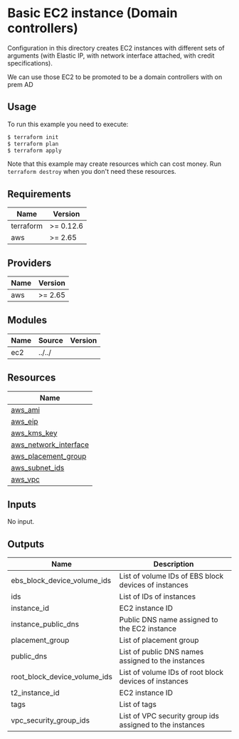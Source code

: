 # Basic EC2 instance (Domain controllers)

Configuration in this directory creates EC2 instances with different sets of arguments (with Elastic IP, with network interface attached, with credit specifications).

We can use those EC2 to be promoted to be a domain controllers with on prem AD

## Usage

To run this example you need to execute:

```bash
$ terraform init
$ terraform plan
$ terraform apply
```

Note that this example may create resources which can cost money. Run `terraform destroy` when you don't need these resources.

<!-- BEGINNING OF PRE-COMMIT-TERRAFORM DOCS HOOK -->
## Requirements

| Name | Version |
|------|---------|
| terraform | >= 0.12.6 |
| aws | >= 2.65 |

## Providers

| Name | Version |
|------|---------|
| aws | >= 2.65 |

## Modules

| Name | Source | Version |
|------|--------|---------|
| ec2 | ../../ |  |

## Resources

| Name |
|------|
| [aws_ami](https://registry.terraform.io/providers/hashicorp/aws/2.65/docs/data-sources/ami) |
| [aws_eip](https://registry.terraform.io/providers/hashicorp/aws/2.65/docs/resources/eip) |
| [aws_kms_key](https://registry.terraform.io/providers/hashicorp/aws/2.65/docs/resources/kms_key) |
| [aws_network_interface](https://registry.terraform.io/providers/hashicorp/aws/2.65/docs/resources/network_interface) |
| [aws_placement_group](https://registry.terraform.io/providers/hashicorp/aws/2.65/docs/resources/placement_group) |
| [aws_subnet_ids](https://registry.terraform.io/providers/hashicorp/aws/2.65/docs/data-sources/subnet_ids) |
| [aws_vpc](https://registry.terraform.io/providers/hashicorp/aws/2.65/docs/data-sources/vpc) |

## Inputs

No input.

## Outputs

| Name | Description |
|------|-------------|
| ebs\_block\_device\_volume\_ids | List of volume IDs of EBS block devices of instances |
| ids | List of IDs of instances |
| instance\_id | EC2 instance ID |
| instance\_public\_dns | Public DNS name assigned to the EC2 instance |
| placement\_group | List of placement group |
| public\_dns | List of public DNS names assigned to the instances |
| root\_block\_device\_volume\_ids | List of volume IDs of root block devices of instances |
| t2\_instance\_id | EC2 instance ID |
| tags | List of tags |
| vpc\_security\_group\_ids | List of VPC security group ids assigned to the instances |
<!-- END OF PRE-COMMIT-TERRAFORM DOCS HOOK -->
